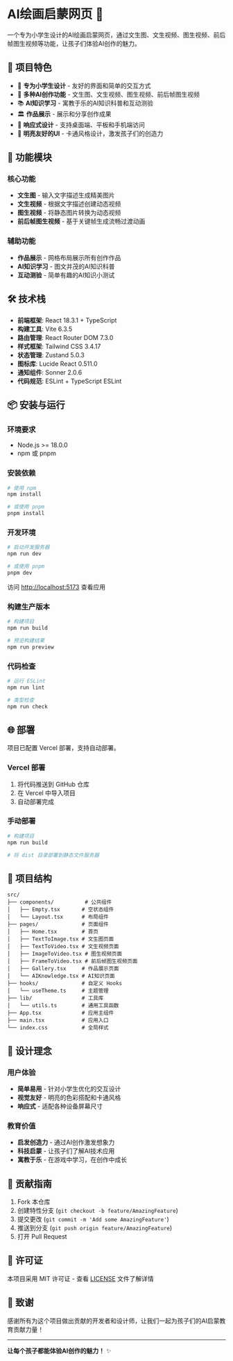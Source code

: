 # AI绘画启蒙网页 🎨

一个专为小学生设计的AI绘画启蒙网页，通过文生图、文生视频、图生视频、前后帧图生视频等功能，让孩子们体验AI创作的魅力。

## 🌟 项目特色

- 🎯 **专为小学生设计** - 友好的界面和简单的交互方式
- 🎨 **多种AI创作功能** - 文生图、文生视频、图生视频、前后帧图生视频
- 📚 **AI知识学习** - 寓教于乐的AI知识科普和互动测验
- 🏛️ **作品展示** - 展示和分享创作成果
- 📱 **响应式设计** - 支持桌面端、平板和手机端访问
- 🌈 **明亮友好的UI** - 卡通风格设计，激发孩子们的创造力

## 🚀 功能模块

### 核心功能
- **文生图** - 输入文字描述生成精美图片
- **文生视频** - 根据文字描述创建动态视频
- **图生视频** - 将静态图片转换为动态视频
- **前后帧图生视频** - 基于关键帧生成流畅过渡动画

### 辅助功能
- **作品展示** - 网格布局展示所有创作作品
- **AI知识学习** - 图文并茂的AI知识科普
- **互动测验** - 简单有趣的AI知识小测试

## 🛠️ 技术栈

- **前端框架**: React 18.3.1 + TypeScript
- **构建工具**: Vite 6.3.5
- **路由管理**: React Router DOM 7.3.0
- **样式框架**: Tailwind CSS 3.4.17
- **状态管理**: Zustand 5.0.3
- **图标库**: Lucide React 0.511.0
- **通知组件**: Sonner 2.0.6
- **代码规范**: ESLint + TypeScript ESLint

## 📦 安装与运行

### 环境要求
- Node.js >= 18.0.0
- npm 或 pnpm

### 安装依赖
```bash
# 使用 npm
npm install

# 或使用 pnpm
pnpm install
```

### 开发环境
```bash
# 启动开发服务器
npm run dev

# 或使用 pnpm
pnpm dev
```

访问 [http://localhost:5173](http://localhost:5173) 查看应用

### 构建生产版本
```bash
# 构建项目
npm run build

# 预览构建结果
npm run preview
```

### 代码检查
```bash
# 运行 ESLint
npm run lint

# 类型检查
npm run check
```

## 🌐 部署

项目已配置 Vercel 部署，支持自动部署。

### Vercel 部署
1. 将代码推送到 GitHub 仓库
2. 在 Vercel 中导入项目
3. 自动部署完成

### 手动部署
```bash
# 构建项目
npm run build

# 将 dist 目录部署到静态文件服务器
```

## 📁 项目结构

```
src/
├── components/          # 公共组件
│   ├── Empty.tsx       # 空状态组件
│   └── Layout.tsx      # 布局组件
├── pages/              # 页面组件
│   ├── Home.tsx        # 首页
│   ├── TextToImage.tsx # 文生图页面
│   ├── TextToVideo.tsx # 文生视频页面
│   ├── ImageToVideo.tsx # 图生视频页面
│   ├── FrameToVideo.tsx # 前后帧图生视频页面
│   ├── Gallery.tsx     # 作品展示页面
│   └── AIKnowledge.tsx # AI知识页面
├── hooks/              # 自定义 Hooks
│   └── useTheme.ts     # 主题管理
├── lib/                # 工具库
│   └── utils.ts        # 通用工具函数
├── App.tsx             # 应用主组件
├── main.tsx            # 应用入口
└── index.css           # 全局样式
```

## 🎯 设计理念

### 用户体验
- **简单易用** - 针对小学生优化的交互设计
- **视觉友好** - 明亮的色彩搭配和卡通风格
- **响应式** - 适配各种设备屏幕尺寸

### 教育价值
- **启发创造力** - 通过AI创作激发想象力
- **科技启蒙** - 让孩子们了解AI技术应用
- **寓教于乐** - 在游戏中学习，在创作中成长

## 🤝 贡献指南

1. Fork 本仓库
2. 创建特性分支 (`git checkout -b feature/AmazingFeature`)
3. 提交更改 (`git commit -m 'Add some AmazingFeature'`)
4. 推送到分支 (`git push origin feature/AmazingFeature`)
5. 打开 Pull Request

## 📄 许可证

本项目采用 MIT 许可证 - 查看 [LICENSE](LICENSE) 文件了解详情

## 🙏 致谢

感谢所有为这个项目做出贡献的开发者和设计师，让我们一起为孩子们的AI启蒙教育贡献力量！

---

**让每个孩子都能体验AI创作的魅力！** ✨
